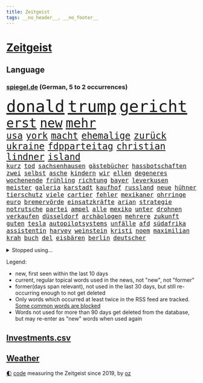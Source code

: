 ```yaml
---
title: Zeitgeist
tags: __no_header__, __no_footer__
---
```


# [Zeitgeist](https://oliz.io/zeitgeist/)

## Language

<h3><a href="https://www.spiegel.de" target="_blank">spiegel.de</a> (German, 5 to 2 occurrences)</h3>
<p style="font-family:monospace">
<span style="font-size:32pt"><a href="news_links.html#donald" class="current">donald</a></span>
<span style="font-size:32pt"><a href="news_links.html#trump" class="current">trump</a></span>
<span style="font-size:32pt"><a href="news_links.html#gericht" class="current">gericht</a></span>
<br>
<span style="font-size:25pt"><a href="news_links.html#erst" class="current">erst</a></span>
<span style="font-size:25pt"><a href="news_links.html#new" class="current">new</a></span>
<span style="font-size:25pt"><a href="news_links.html#mehr" class="current">mehr</a></span>
<br>
<span style="font-size:18pt"><a href="news_links.html#usa" class="current">usa</a></span>
<span style="font-size:18pt"><a href="news_links.html#york" class="current">york</a></span>
<span style="font-size:18pt"><a href="news_links.html#macht" class="current">macht</a></span>
<span style="font-size:18pt"><a href="news_links.html#ehemalige" class="current">ehemalige</a></span>
<span style="font-size:18pt"><a href="news_links.html#zurück" class="current">zurück</a></span>
<span style="font-size:18pt"><a href="news_links.html#ukraine" class="current">ukraine</a></span>
<span style="font-size:18pt"><a href="news_links.html#fdpparteitag" class="new">fdpparteitag</a></span>
<span style="font-size:18pt"><a href="news_links.html#christian" class="current">christian</a></span>
<span style="font-size:18pt"><a href="news_links.html#lindner" class="current">lindner</a></span>
<span style="font-size:18pt"><a href="news_links.html#island" class="current">island</a></span>
<br>
<span style="font-size:12pt"><a href="news_links.html#kurz" class="current">kurz</a></span>
<span style="font-size:12pt"><a href="news_links.html#tod" class="current">tod</a></span>
<span style="font-size:12pt"><a href="news_links.html#sachsenhausen" class="new">sachsenhausen</a></span>
<span style="font-size:12pt"><a href="news_links.html#gästebücher" class="new">gästebücher</a></span>
<span style="font-size:12pt"><a href="news_links.html#hassbotschaften" class="new">hassbotschaften</a></span>
<span style="font-size:12pt"><a href="news_links.html#zwei" class="current">zwei</a></span>
<span style="font-size:12pt"><a href="news_links.html#selbst" class="current">selbst</a></span>
<span style="font-size:12pt"><a href="news_links.html#asche" class="new">asche</a></span>
<span style="font-size:12pt"><a href="news_links.html#kindern" class="current">kindern</a></span>
<span style="font-size:12pt"><a href="news_links.html#wir" class="current">wir</a></span>
<span style="font-size:12pt"><a href="news_links.html#ellen" class="current">ellen</a></span>
<span style="font-size:12pt"><a href="news_links.html#degeneres" class="new">degeneres</a></span>
<span style="font-size:12pt"><a href="news_links.html#wochenende" class="current">wochenende</a></span>
<span style="font-size:12pt"><a href="news_links.html#frühling" class="current">frühling</a></span>
<span style="font-size:12pt"><a href="news_links.html#richtung" class="current">richtung</a></span>
<span style="font-size:12pt"><a href="news_links.html#bayer" class="current">bayer</a></span>
<span style="font-size:12pt"><a href="news_links.html#leverkusen" class="current">leverkusen</a></span>
<span style="font-size:12pt"><a href="news_links.html#meister" class="current">meister</a></span>
<span style="font-size:12pt"><a href="news_links.html#galeria" class="current">galeria</a></span>
<span style="font-size:12pt"><a href="news_links.html#karstadt" class="current">karstadt</a></span>
<span style="font-size:12pt"><a href="news_links.html#kaufhof" class="current">kaufhof</a></span>
<span style="font-size:12pt"><a href="news_links.html#russland" class="current">russland</a></span>
<span style="font-size:12pt"><a href="news_links.html#neue" class="current">neue</a></span>
<span style="font-size:12pt"><a href="news_links.html#hühner" class="current">hühner</a></span>
<span style="font-size:12pt"><a href="news_links.html#tierschutz" class="new">tierschutz</a></span>
<span style="font-size:12pt"><a href="news_links.html#viele" class="current">viele</a></span>
<span style="font-size:12pt"><a href="news_links.html#cartier" class="new">cartier</a></span>
<span style="font-size:12pt"><a href="news_links.html#fehler" class="current">fehler</a></span>
<span style="font-size:12pt"><a href="news_links.html#mexikaner" class="current">mexikaner</a></span>
<span style="font-size:12pt"><a href="news_links.html#ohrringe" class="current">ohrringe</a></span>
<span style="font-size:12pt"><a href="news_links.html#euro" class="current">euro</a></span>
<span style="font-size:12pt"><a href="news_links.html#bremervörde" class="new">bremervörde</a></span>
<span style="font-size:12pt"><a href="news_links.html#einsatzkräfte" class="current">einsatzkräfte</a></span>
<span style="font-size:12pt"><a href="news_links.html#arian" class="new">arian</a></span>
<span style="font-size:12pt"><a href="news_links.html#strategie" class="current">strategie</a></span>
<span style="font-size:12pt"><a href="news_links.html#notrutsche" class="new">notrutsche</a></span>
<span style="font-size:12pt"><a href="news_links.html#partei" class="current">partei</a></span>
<span style="font-size:12pt"><a href="news_links.html#ampel" class="current">ampel</a></span>
<span style="font-size:12pt"><a href="news_links.html#alle" class="current">alle</a></span>
<span style="font-size:12pt"><a href="news_links.html#mexiko" class="current">mexiko</a></span>
<span style="font-size:12pt"><a href="news_links.html#unter" class="current">unter</a></span>
<span style="font-size:12pt"><a href="news_links.html#drohnen" class="current">drohnen</a></span>
<span style="font-size:12pt"><a href="news_links.html#verkaufen" class="current">verkaufen</a></span>
<span style="font-size:12pt"><a href="news_links.html#düsseldorf" class="current">düsseldorf</a></span>
<span style="font-size:12pt"><a href="news_links.html#archäologen" class="current">archäologen</a></span>
<span style="font-size:12pt"><a href="news_links.html#mehrere" class="current">mehrere</a></span>
<span style="font-size:12pt"><a href="news_links.html#zukunft" class="current">zukunft</a></span>
<span style="font-size:12pt"><a href="news_links.html#guten" class="current">guten</a></span>
<span style="font-size:12pt"><a href="news_links.html#tesla" class="current">tesla</a></span>
<span style="font-size:12pt"><a href="news_links.html#autopilotsystems" class="new">autopilotsystems</a></span>
<span style="font-size:12pt"><a href="news_links.html#unfälle" class="current">unfälle</a></span>
<span style="font-size:12pt"><a href="news_links.html#afd" class="current">afd</a></span>
<span style="font-size:12pt"><a href="news_links.html#südafrika" class="current">südafrika</a></span>
<span style="font-size:12pt"><a href="news_links.html#assistentin" class="current">assistentin</a></span>
<span style="font-size:12pt"><a href="news_links.html#harvey" class="current">harvey</a></span>
<span style="font-size:12pt"><a href="news_links.html#weinstein" class="current">weinstein</a></span>
<span style="font-size:12pt"><a href="news_links.html#kristi" class="new">kristi</a></span>
<span style="font-size:12pt"><a href="news_links.html#noem" class="new">noem</a></span>
<span style="font-size:12pt"><a href="news_links.html#maximilian" class="current">maximilian</a></span>
<span style="font-size:12pt"><a href="news_links.html#krah" class="current">krah</a></span>
<span style="font-size:12pt"><a href="news_links.html#buch" class="current">buch</a></span>
<span style="font-size:12pt"><a href="news_links.html#del" class="current">del</a></span>
<span style="font-size:12pt"><a href="news_links.html#eisbären" class="current">eisbären</a></span>
<span style="font-size:12pt"><a href="news_links.html#berlin" class="current">berlin</a></span>
<span style="font-size:12pt"><a href="news_links.html#deutscher" class="current">deutscher</a></span>
</p>
<details>
<summary>Stopped using...</summary>
<p class="former" style="font-size:12pt">
entwicklungen(1283) gefährliche(1283) äußern(1283) jemand(1282) atmosphäre(1281) ard(1280) fahrzeuge(1280) kündigen(1280) trauer(1280) uspräsidenten(1280) verlängern(1280) verschoben(1280) angeblichen(1279) flüchtlinge(1279) gemeldet(1279) künftigen(1279) nachfolge(1279) nachfolger(1279) persönliche(1279) portugal(1279) studierende(1279) berufung(1278) bruder(1278) gefährlichen(1278) kabinett(1278) rest(1278) sprache(1278) beispielen(1277) draußen(1277) kolumnist(1277) kraftvoll(1277) nigeria(1277) normal(1277) protestiert(1277) rückschlag(1277) schwedische(1277) coronavirus(1276) dokumente(1276) einstigen(1276) klima(1276) längere(1276) nein(1276) stolz(1276) städte(1276) wehrt(1276) zuversicht(1276) aussage(1275) benzin(1275) coronakrise(1275) energien(1275) entschuldigt(1275) nominiert(1275) ungarns(1275) engagement(1274) gewählt(1274) i(1274) infektionen(1274) jüngeren(1274) lebte(1274) warschau(1274) erwägt(1273) institut(1273) kollaps(1273) null(1273) schwierigkeiten(1273) strecke(1273) vergessen(1273) zahlreichen(1273) nordsee(1272) teilnehmer(1272) trainieren(1272) 50000(1271) 65(1271) erkrankung(1271) fußballprofi(1271) leichen(1271) mitteln(1271) oliver(1271) pflege(1271) verschieben(1271) weite(1271) zählen(1271) gehalten(1270) jagd(1270) übernahme(1270) sicherte(1269) vertrauen(1269) belarussische(1268) schüssen(1268) verpasst(1268) ausmaß(1267) kanzleramt(1267) missbraucht(1267) überholt(1267) halb(1265) sache(1264) vorgestellt(1264) wies(1263) genauso(1262) kim(1262) distanziert(1261) mieten(1261) em(1259) sozialdemokraten(1259) parallelen(1258) umgeht(1258) eigenes(1257) nachfrage(1257) abgelehnt(1256) offenbart(1256) führenden(1255) schießen(1255) harten(1254) mission(1254) bestmarke(1251) freiwillig(1251) sitzung(1251) entschuldigung(1249) verpasste(1234) verdoppelt(1222) missbrauchs(1221) hitler(1218) heidelberg(1189) rein(1136) enthalten(1086) verlag(1086) charles(1082) drohende(1038) ausnahme(1021) gremium(986) polnischen(983) wellen(980) schwarz(966) umkämpften(965) gehälter(943) fifa(942) gefiel(934) games(926) millionenhöhe(920) demo(919) abkommen(916) krankenkassen(914) jährlich(908) empfehlen(905) hendrik(902) 41(893) härte(889) schülerin(882) fußballs(876) coaching(872) laura(866) außenministerium(863) gefechte(832) bat(830) ben(820) beschäftigen(819) zusammenhalt(817) bonn(811) explosionen(810) streik(803) umfragen(793) oppositionellen(777) samt(773) jennifer(768) gebiete(763) schneiden(760) erneuerbare(756) langsam(750) starkes(744) besetzten(736) jack(718) hammer(710) dahin(705) export(705) unterlag(696) suchte(693) chefs(685) debattiert(685) exuspräsident(684) stockholm(681) schwächen(679) iii(677) belegt(673) kühnert(673) sexuell(667) misshandelt(662) wozu(655) partnerin(650) entschuldigen(644) fassungslos(639) eigentliche(627) studentin(609) ganzes(604) hände(602) herunter(598) töne(594) träumt(592) nackt(587) kita(585) erzielte(584) überreste(584) quer(565) kollege(562) eingeschaltet(561) hit(549) spaltet(548) pjöngjang(540) taucher(534) karriereberaterin(532) umfassende(526) abgeben(522) überzeugte(521) aussichten(516) ausgemacht(514) spielzeug(514) one(513) bedienen(512) ig(509) metall(509) singt(505) überlebende(502) dfbelf(496) strafanzeige(491) durcheinander(490) kurzzeitig(488) mächtige(487) jong(486) un(486) gekündigt(480) rammt(476) kulturkampf(475) opfers(473) gebühren(462) plätze(459) statistik(455) emotionale(452) 18jähriger(451) fahrbahn(443) wettlauf(439) alcaraz(436) jene(436) 140(428) eskalierte(426) bär(425) panik(421) 51(419) loswerden(417) stillstand(415) wahlsieger(415) verzögerung(414) arbeitskampf(410) geschnappt(410) instituts(409) ausflug(407) menschliche(406) rio(400) ankommen(397) duisburg(394) gestreikt(394) wagenknechts(394) transformation(389) eingeladen(388) hollywoodstar(384) optionen(383) bezieht(382) denkmal(380) dürren(380) parteichefin(377) w(377) geschwächt(376) errichten(375) 2027(373) heimlich(371) wiedergewählt(369) länderspiele(368) produkt(368) gekürt(367) linkspartei(367) arten(366) drohte(365) 13jährige(364) lebenden(360) arbeitswelt(356) lina(356) solar(356) staatsbürger(356) stuft(355) massenhaft(353) beine(351) kolleginnen(351) gedenkt(350) luxus(349) ost(347) belgische(344) ikone(343) eingeschlagen(342) auffällig(341) beteiligte(334) gelernt(334) berühmtesten(333) miese(333) filmbranche(332) radikalisierung(331) institute(330) gegnern(329) heiklen(329) 9(327) drang(327) massen(323) protestierten(322) beruft(321) neuwahlen(319) popp(316) achtjährige(315) bekennt(315) entgehen(315) open(314) cool(308) würdigung(307) gestrandet(306) leichte(304) blockierte(303) abenteuer(301) bundesagentur(301) abschaffen(295) trauma(295) bundesarbeitsgericht(294) missstände(293) errichtet(292) reiner(292) vorlegen(289) spaghetti(286) vorbilder(286) gesellschaftliche(285) telefon(285) drückt(282) 30jähriger(281) anteile(281) warnungen(281) weltspitze(281) landeshauptstadt(280) gleichermaßen(279) massiver(278) nationalteam(278) werner(278) strafverfahren(277) dfbfrauen(275) burger(273) essener(273) soziologe(273) effizienter(272) goldene(269) metropole(264) brandmauer(262) realistisch(261) perfide(260) heim(258) erstaunlich(257) geglückt(257) terroranschläge(257) geleistet(256) iphone(256) andré(255) angabe(254) nächster(252) entstand(250) geflohen(250) kindesmissbrauch(250) angefeindet(249) südkoreanische(247) unerwartete(247) monatelange(246) inka(245) geprüft(243) kranke(241) beschwört(240) debütant(240) reinen(239) chancenlos(237) sichergestellt(237) exfrau(235) hebel(235) bestens(234) verglichen(234) fußballweltverband(233) andauern(232) repression(232) ticketpreise(232) tätig(231) unbeeindruckt(228) hall(226) betrag(225) makeup(225) karrierecoach(224) franziska(223) ferne(222) gewechselt(221) jugendorganisation(218) vorstände(217) rki(215) evergrande(214) immobilienkrise(213) thiel(211) indiz(210) attentäter(208) verbannen(207) beschwert(206) düsteren(206) glänzt(206) son(205) 23jährigen(204) digitaler(204) spdgeneralsekretär(204) bezug(203) müde(203) noten(203) tauchen(203) frisches(202) filmpreis(201) peinliche(201) sexualisierten(201) appellieren(199) gelobt(199) nagel(199) mitmenschen(198) angeführt(196) berüchtigte(196) estlands(196) kallas(196) kritikerin(195) erstaunliche(194) kräftiger(194) kubicki(194) reifen(194) chip(193) widmete(193) baute(192) denver(192) kehrtwende(191) weitreichenden(190) millionensumme(189) verbraucherzentrale(189) geschäftspartner(188) grenzregion(187) leitzins(187) längerem(187) verschickt(187) tolle(186) 54jähriger(185) einlegen(185) bahnsteig(184) betriebsrat(184) militäroffensive(183) bist(182) mittwochmorgen(182) kanadier(181) südchinesischen(181) belgrad(178) irreguläre(178) mars(178) gefüllt(177) absichtlich(176) geregelt(176) olympiaqualifikation(176) husten(175) schuster(175) größenwahn(174) tanzen(174) unterscheidet(174) angerufen(173) exemplare(173) geschleudert(173) überfüllten(173) bas(172) bundestagspräsidentin(172) bärbel(172) stadtzentrum(172) krebsdiagnose(171) kongress(170) oberlandesgericht(169) hoffnungszeichen(168) wiedervereinigung(167) uneins(166) bodenoffensive(165) gewähren(165) normale(165) angeschlagen(164) europameisterschaft(164) raketenbeschuss(164) spender(164) überfielen(164) dreistellige(163) eingedrungen(162) nordwesten(162) regierungserklärung(160) vulkanausbruch(160) angespannten(159) solange(158) cottbus(157) flensburg(157) enttäuschen(156) luxushotel(156) raketenangriffen(156) versammelt(156) afghanen(155) staatssekretärin(154) tatortvote(154) mogelpackung(153) versperrt(153) baukosten(152) düpiert(149) exportiert(149) südchinesisches(149) häme(148) unterschätzt(148) bahnkunden(147) crown(147) freiem(147) furchtbar(147) gefeierte(147) claus(146) einschnitte(146) gdlchef(146) lernte(146) lokführergewerkschaft(146) netzbetreiber(146) veränderung(146) weselsky(146) nationalmannschaftskapitän(145) anreize(144) db(144) bewacht(143) erwünscht(143) kanzlerkandidat(143) neffe(143) oppositionspartei(143) spendet(141) 60000(140) gesundheitsbehörde(140) spdfraktionschef(140) sprit(140) haderte(139) natopartner(139) bedingt(138) geräten(138) staatsoberhaupt(138) lieferkettengesetz(137) 240(136) portugals(135) wisconsin(135) eingestürzten(134) kündigungen(134) lokführern(134) stichwaffe(134) empathie(133) kleider(133) lebensstil(133) nürnberger(133) verlagern(133) diverse(132) bertelsmann(131) brutalität(131) clarke(131) gazas(131) psychologe(131) zerschlagung(131) toleranz(129) dfbteam(128) verstaatlichung(128) janeiro(127) mutmaßlichem(127) vollzieht(127) durchgang(126) ernsthaft(126) prägenden(126) ließe(125) mehrwertsteuersatz(125) orbáns(125) taugt(125) fördere(124) geplantes(124) oscars(124) vernunft(123) versteigern(123) flaggen(122) skigebiet(122) gebilligt(121) genügend(120) usverteidigungsminister(120) landwirtschaftsminister(119) odessa(119) vermittlungsausschuss(119) wachstumschancengesetz(119) argument(118) berufsgruppen(118) demnächst(118) neuseelands(118) portemonnaie(118) renten(118) tina(118) verfallen(118) dauerkrise(117) heimischen(117) kühe(117) notlage(117) sängerinnen(117) straftäter(116) erstarken(115) freddie(114) güterverkehr(114) mercury(114) stoffe(114) zeitdruck(114) förderprogramme(113) legende(113) catherine(112) hebamme(112) natopartnern(112) strompreisen(112) blockbuster(111) buchempfehlungen(111) gesamtweltcup(111) gier(111) konservativer(111) zone(111) eingeschlossenen(110) einstufung(110) konstantin(110) zeitalter(110) zuversichtlich(110) agentur(109) beigelegt(109) falle(109) roberts(109) versteht(109) inhaftierten(108) masterplan(108) onlinehändler(108) aktiviert(107) präsidentschaftswahlen(107) teamkollegen(107) abende(106) amtierende(106) brasilianische(106) eiskunstlauf(106) fernzüge(106) arbeitgebern(105) beschränken(105) inhaftiert(105) kernenergie(104) staatssekretär(104) verzicht(104) 1945(103) grandslamsiegerin(103) interessieren(103) shoppingapp(103) temu(103) tiefsten(103) whistleblower(103) wohnhausbrand(103) prägende(102) schritte(102) verkünden(102) zunehmende(102) angezweifelt(101) anzugreifen(101) dreyer(101) gezahlt(101) postete(101) toni(101) weggefährten(101) agrardiesel(100) kroos(100) belastungen(99) boerne(99) mikro(99) nominierungen(99) finanziellen(98) länderkammer(98) machtwechsel(98) medienhäuser(98) viereinhalb(98) bernhard(97) bundeswehrsoldaten(97) designs(97) gerissen(97) high(97) stürmt(97) cavallo(96) banksy(95) erkranken(95) vorgänge(95) belgorod(94) uspräsidentschaftswahl(94) westukraine(94) socken(93) verwendung(93) masters(92) pavlović(92) 118(91) ausgelagert(91) begegnen(91) eughurteil(91) hausbesitzer(91) kulturbetriebs(91) provokationen(91) dämon(90) fossil(90) gaspreise(90) hoheitsansprüche(90) huthimilizen(90) jensen(90) meeresgebiet(90) transaktion(90) berufe(89) eigentum(89) kinderpornografie(89) muskeln(89) preiswerte(89) starre(89) überschatten(89) 136(88) brennende(88) fritz(88) jeans(88) nvidia(88) taipeh(88) wettkampf(88) wundersame(88) 1980(87) wofür(87) bekennerschreiben(86) betreuung(86) kunstwerk(86) nussbaum(86) pazifik(86) terrorverdächtige(86) vorm(86) abfahrt(85) altbau(85) artillerie(85) brasilianer(85) britin(85) cdu/csu(85) luftraumverletzung(85) oregon(85) 53jähriger(84) kommando(84) neuwahl(84) regalen(84) wilhelm(84) bienen(83) gesetzliche(83) leichtes(83) umarmt(83) verschuldet(83) abbringen(82) ardserie(82) exmann(82) sparpläne(82) badenwürttembergischen(81) cotrainer(81) elisabeth(81) ferien(81) helme(81) spitzenkoch(81) kabul(80) chrome(79) expolizist(79) schmecken(79) brüllende(78) gefürchtet(78) stromausfälle(78) anreiz(77) dankbarkeit(77) generals(77) hoteliers(77) livestreams(77) mehrjährige(77) privates(77) protestierende(77) stau(77) täters(77) zero(77) dreh(76) gepäck(76) hermès(76) justizministerium(76) remigration(76) remigrationstreffen(76) rückwirkend(76) stürmten(76) testspiele(76) verließen(76) weiblicher(76) zulasten(76) zurückzukehren(76) 2009(75) christdemokrat(75) cnn(75) gewaltiger(75) giftigsten(75) glücklose(75) hebei(75) himmels(75) homöopathie(75) homöopathische(75) luca(75) medizinisches(75) schusswaffen(75) zögerlich(75) überfüllte(75) alaskaairlinesboeing(74) einigem(74) immobilienkredite(74) energieministerin(73) losgehen(73) magull(73) etlicher(72) parallelwelt(72) ruandamodell(72) unonothilfekoordinator(72) vorankommen(72) anwesend(71) ausgang(71) frühes(71) gekracht(71) marlene(71) zweieinhalb(71) agrardieselsubventionen(70) bauerndemos(70) flugtaxis(70) gras(70) grundsatz(70) jobcentern(70) komplexen(70) saul(70) sexarbeiterin(70) taurus(70) uskonkurrenten(70) anwaltskosten(69) dominant(69) gleichaltrigen(69) mäzen(69) rallye(69) reemtsma(69) sozialforschung(69) überraschen(69) bundestrainers(68) burkhard(68) gegenmaßnahmen(68) scheidet(68) terrormiliz(68) argumente(67) entlastungen(67) getreide(67) handballer(67) krebskrank(67) lautstark(67) londons(67) neuheiten(67) stillstehen(67) stöbern(67) unbezahlbar(67) angehen(66) ausprobieren(66) finanzielle(66) hochrangige(66) jugendtrainer(66) mails(66) mitteilte(66) sondersitzung(66) vergleichbare(66) 2050(65) abwehren(65) ball(65) funktion(65) shein(65) unwort(65) werks(65) zerrissen(65) überzeugendem(65) anonymen(64) do(64) gefühlen(64) grandslamturnier(64) grünenministerin(64) hauptgründe(64) kommunisten(64) lästert(64) palmen(64) riesenslalom(64) asiatischen(63) aufgespürt(63) biodiesel(63) stromausfällen(63) verkehrschaos(63) wohlstands(63) blenden(62) ergangen(62) erleichtert(62) gegenentwurf(62) gelegentlich(62) heißluftballon(62) lifte(62) russisch(62) zusammenhängen(62) bezogen(61) hose(61) korallenriffe(61) riegel(61) taurusmarschflugkörper(61) wohnungsbrand(61) aryna(60) freigeben(60) mediathek(60) sabalenka(60) zeitweilig(60) ärztliche(60) anwalts(59) gigaset(59) sicherheitsdienst(59) sonderlich(59) wunschliste(59) 19jähriger(58) altmeister(58) auswechseln(58) liverpools(58) sacha(58) vermieter(58) verübte(58) zeugnis(58) angehoben(57) besonderer(57) mähroboter(57) studiert(57) french(56) grotesk(56) ideale(56) influencerinnen(56) montagmorgen(56) wilson(56) bildungssystem(55) dänischem(55) geparkte(55) umgekehrt(55) verteidigungsplan(55) atemnot(54) reichenhall(54) sapiens(54) streng(54) ausfahrt(53) menschheitsgeschichte(53) rückstände(53) unkonzentriert(53) verbraucherschutz(53) wildschwein(53) achtungserfolg(52) augenzeugin(52) auslieferung(52) erfolgsspur(52) fraglich(52) katalonien(52) parlamentspräsidentin(52) schrift(52) bedeutendsten(51) maßstäbe(51) passat(51) verschwindet(51) achtzigern(50) binden(50) erkrankten(50) fa(50) glückte(50) lebenslang(50) alternativlos(49) assange(49) benkopleite(49) einzufrieren(49) hing(49) immobilienkonzerns(49) wikileaksgründers(49) wochenlanger(49) zauber(49) ächzt(49) augenzeugen(48) ausgehandelte(48) beliefert(48) bundesstraße(48) geschwindigkeit(48) hanna(48) jahrzehntelange(48) vergütung(48) auseinanderliegen(47) ausgewählte(47) beschränkt(47) extinguishers(47) lufthansabodenpersonal(47) partnern(47) sinkenden(47) tee(47) tyre(47) usareise(47) verirrte(47) widerstände(47) 180000(46) gebote(46) absolviert(45) ampelfraktionen(45) compact(45) herkömmliche(45) oleksandr(45) posse(45) vermittler(45) weimarer(45) compactmagazin(44) einfachste(44) geiseldrama(44) vorgetäuschten(44) ansonsten(43) nickel(43) quarantäne(43) spontan(43) befürchtungen(42) gutbehrami(42) klärt(42) lara(42) schweizerin(42) terrors(42) wahrnehmen(42) genz(41) lohnausgleich(41) lösten(41) vorschrift(41) aktenzeichen(40) erhältlich(40) hereingefallen(40) kostenlosen(40) passant(40) 28jährigen(39) altersgrenze(39) aufheben(39) ewigkeit(39) haftet(39) intensive(39) klischees(39) nebenwirkungen(39) sabine(39) aufpreis(38) cordula(38) fußballbundesligisten(38) geheimdiensten(38) ohren(38) originelle(38) sophia(38) spektakels(38) unionschef(38) verletzungsbedingt(38) verpflichtungen(38) betriebsratswahl(37) bizarre(37) herrn(37) natomitglieder(37) sumoringer(37) washingtons(37) bear(36) berufsleben(36) euagrarpolitik(36) gewalttat(36) netten(36) sportartikelhersteller(36) topmodel(36) kaja(35) rollstuhl(35) schwerem(35) ursprung(35) vertragen(35) abwesenheit(34) ausrasten(34) mehrwertsteuersenkung(34) menschenrechtsaktivistin(34) verstorben(34) abwechslung(33) falschinformationen(33) komponenten(33) persönliches(33) rheinmetall(33) sportevents(33) vizebürgermeister(33) wikileaksgründer(33) alpha(32) dani(32) hysterische(32) klarmachen(32) skifahrerin(32) stabile(32) vorgegangen(32) komponist(31) landesverrat(31) mitmachen(31) begnügen(30) chefcoach(30) kremltruppen(30) kusminow(30) rückruf(30) tods(30) tränende(30) börsengang(29) fing(29) minderheitsregierung(29) organ(29) pendelt(29) tauruslieferung(29) thcgrenzwert(29) täuschen(29) bedrohten(28) biopics(28) deserteur(28) exfußballer(28) familienangehörige(28) fsb(28) kinderbüchern(28) krachte(28) niederländisches(28) philippinisches(28) rafterroristen(28) salzburg(28) zuschauerrolle(28) zweitligisten(28) einsammeln(27) ernstvolker(27) lohnsteigerungen(27) reddit(27) taurusmarschflugkörpern(27) vermutung(27) wahres(27) absperrungen(26) barbiefilm(26) internen(26) kriegsversehrten(26) masern(26) schicke(26) seiler(26) wasserstoffaffäre(26) zendaya(26) bahnt(25) gerührt(25) kippte(25) löhne(25) verbrechens(25) verwundbar(25) übergroße(25) schmerzhafte(24) speicherung(24) vertritt(24) zerbrachen(24) grundschüler(23) interest(23) psychisch(23) verstörenden(23) ambitionierte(22) douglas(22) erfolgsaussichten(22) hansböcklerstiftung(22) jamal(22) komplizen(22) musiala(22) nemesis(22) raffinerie(22) strebte(22) theo(22) zecken(22) zwanziger(22) ablehnt(21) aufregende(21) erneuerbarer(21) flüchtlingen(21) forschungsinstitute(21) irina(21) kürze(21) signagläubiger(21) treppenhaus(21) trinkwasser(21) verurteilter(21) elterntaxis(20) garden(20) krankheitserreger(20) lunge(20) philosophie(20) rosiges(20) cochefin(19) idaho(19) verlagen(19) weltsicherheitsrat(19) übernachtet(19) alleingang(18) bundeswehrsoldat(18) cambridge(18) ersatz(18) filmschaffende(18) milliardärs(18) feministische(17) jünger(17) beitragszahler(16) gattung(16) lacht(16) montenegro(16) rennens(16) taurusleak(16) ungenutzt(16) wandels(16) wiedergutmachung(16) 18jährigen(15) 38jährige(15) argumentation(15) australischen(15) dianas(15) sulayem(15) ferkel(14) hinterlegt(14) lagerfeld(14) todesstoß(14) tvinterview(14) imageschaden(13) looks(13) populismus(13) rupert(13) stechen(13) verkehrsministerium(13) beschimpfen(12) flughafens(12) schlichter(12) titanic(12) 01(11) alters(11) kulinarik(11) schulkinder(11) schüren(11) steigflug(11) verfassungswidrig(11)
</p>
</details>
<p>Legend:
<ul>
<li><span class="new">new</span>, first seen within the last 10 days</li>
<li><span class="current">current</span>, regular topical words used in the news, not "new", not "former"</li>
<li><span class="former">former(days span relevant)</span>, not used in the last 30 days, but still re-occurring enough to not get deleted</li>
<li>Only words which occurred at least twice in the RSS feed are tracked. <a href="language/filters.py">Some common words are blocked</a></li>
<li>Words not used for more than 90 days get deleted from the database, but may re-enter as "new" words when used again</li>
</ul>
</p>

## [Investments](investments.html)[.csv](investments.csv)

## [Weather](weather.html)

<footer>
<a href="javascript:toggleTheme()" class="nav">🌓</a>
<a href="https://github.com/ooz/zeitgeist">code</a> measuring the Zeitgeist since 2019, by <a href="https://oliz.io">oz</a>
</footer>
